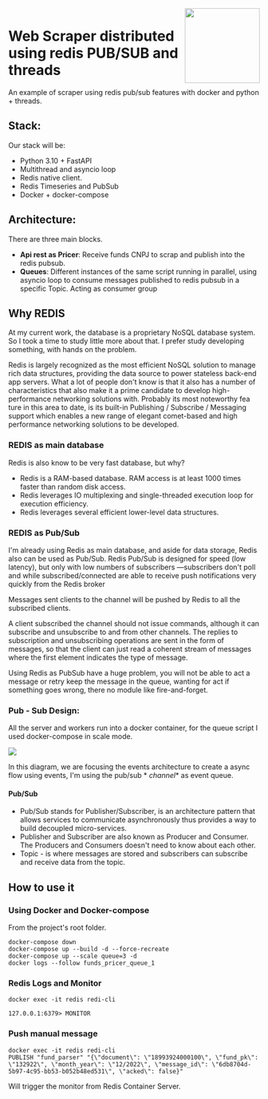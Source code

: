 <img src="https://github.com/damiancipolat/Redis_PUBSUB_node/blob/master/doc/logo.png?raw=true" width="150px" align="right" />

# Web Scraper distributed using redis PUB/SUB and threads

An example of scraper using redis pub/sub features with docker and python + threads.

## Stack:

Our stack will be:

- Python 3.10 + FastAPI
- Multithread and asyncio loop
- Redis native client.
- Redis Timeseries and PubSub
- Docker + docker-compose

## Architecture:

There are three main blocks.

- **Api rest as Pricer**: Receive funds CNPJ to scrap and publish into the redis pubsub.
- **Queues**: Different instances of the same script running in parallel, using asyncio loop to consume messages
  published to redis pubsub in a specific Topic. Acting as consumer group

## Why REDIS

At my current work, the database is a proprietary NoSQL database system. So I took a time to study little more
about that. I prefer study developing something, with hands on the problem.

Redis is largely recognized as the most efficient NoSQL solution to manage rich data structures,
providing the data source to power stateless back-end app servers. What a lot of people don't know
is that it also has a number of characteristics that also make it a prime candidate to develop high-performance
networking solutions with. Probably its most noteworthy fea ture in this area to date, is its built-in
Publishing / Subscribe / Messaging support which enables a new range of elegant comet-based and high
performance networking solutions to be developed.

### REDIS as main database

Redis is also know to be very fast database, but why?

- Redis is a RAM-based database. RAM access is at least 1000 times faster than random disk access.
- Redis leverages IO multiplexing and single-threaded execution loop for execution efficiency.
- Redis leverages several efficient lower-level data structures.

### REDIS as Pub/Sub

I'm already using Redis as main database, and aside for data storage, Redis also can be used as Pub/Sub.
Redis Pub/Sub is designed for speed (low latency), but only with low numbers of subscribers —subscribers don't poll
and while subscribed/connected are able to receive push notifications very quickly from the Redis broker

Messages sent clients to the channel will be pushed by Redis to all the subscribed clients.

A client subscribed the channel should not issue commands, although it can subscribe and unsubscribe to and from other
channels.
The replies to subscription and unsubscribing operations are sent in the form of messages, so that the client can just
read a coherent
stream of messages where the first element indicates the type of message.

Using Redis as PubSub have a huge problem, you will not be able to act a message or retry keep the message in the queue,
wanting for act
if something goes wrong, there no module like fire-and-forget.

### Pub - Sub Design:

All the server and workers run into a docker container, for the queue script I used docker-compose in scale mode.

<img src="https://github.com/damiancipolat/Redis_PUBSUB_node/blob/master/doc/pub-sub-redis.png?raw=true" align="center" />

In this diagram, we are focusing the events architecture to create a async flow using events, I'm using the pub/sub *
*channel** as event queue.

#### Pub/Sub

- Pub/Sub stands for Publisher/Subscriber, is an architecture pattern that allows services to communicate asynchronously
  thus provides a way to build decoupled micro-services.
- Publisher and Subscriber are also known as Producer and Consumer. The Producers and Consumers doesn't need to know
  about each other.
- Topic - is where messages are stored and subscribers can subscribe and receive data from the topic.

## How to use it

### Using Docker and Docker-compose

From the project's root folder.

```shell
docker-compose down
docker-compose up --build -d --force-recreate
docker-compose up --scale queue=3 -d
docker logs --follow funds_pricer_queue_1
```

### Redis Logs and Monitor

```shell
docker exec -it redis redi-cli

127.0.0.1:6379> MONITOR
```

### Push manual message

```shell
docker exec -it redis redi-cli
PUBLISH "fund_parser" "{\"document\": \"18993924000100\", \"fund_pk\": \"132922\", \"month_year\": \"12/2022\", \"message_id\": \"6db8704d-5b97-4c95-bb53-b052b48ed531\", \"acked\": false}"
```

Will trigger the monitor from Redis Container Server.